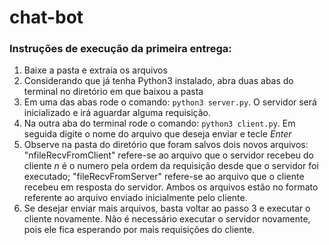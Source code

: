 # chat-bot
### Instruções de execução da primeira entrega:
1. Baixe a pasta e extraia os arquivos
2. Considerando que já tenha Python3 instalado, abra duas abas do terminal no diretório em que baixou a pasta
3. Em uma das abas rode o comando: `python3 server.py`. O servidor será inicializado e irá aguardar alguma requisição.
4. Na outra aba do terminal rode o comando: `python3 client.py`. Em seguida digite o nome do arquivo que deseja enviar e tecle *Enter*
5. Observe na pasta do diretório que foram salvos dois novos arquivos: 
          "nfileRecvFromClient" refere-se ao arquivo que o servidor recebeu do cliente *n* é o numero pela ordem da requisição desde que o servidor foi executado;
          "fileRecvFromServer" refere-se ao arquivo que o cliente recebeu em resposta do servidor.
   Ambos os arquivos estão no formato referente ao arquivo enviado inicialmente pelo cliente.
6. Se desejar enviar mais arquivos, basta voltar ao passo 3 e executar o cliente novamente. Não é necessário executar o servidor novamente, pois ele fica esperando por mais requisições do cliente. 
